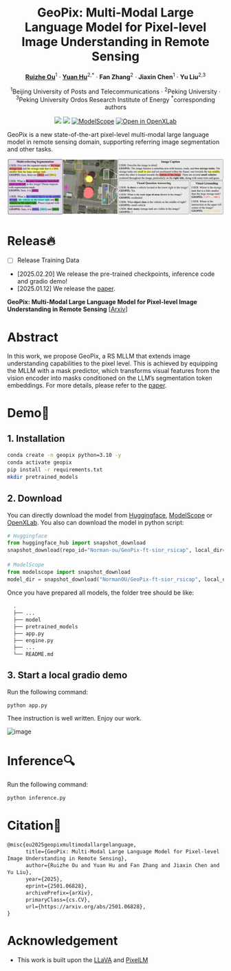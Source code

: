 <div align="center">
<h1>GeoPix: Multi-Modal Large Language Model for Pixel-level Image Understanding in Remote Sensing</h1>

[**Ruizhe Ou**](https://github.com/Norman-Ou)<sup>1</sup> · [**Yuan Hu**](https://github.com/Lavender105)<sup>2,*</sup> · **Fan Zhang**<sup>2</sup> · **Jiaxin Chen**<sup>1</sup> · **Yu Liu**<sup>2,3</sup>

<sup>1</sup>Beijing University of Posts and Telecommunications · <sup>2</sup>Peking University · <sup>3</sup>Peking University Ordos Research Institute of Energy <sup>*</sup>corresponding authors

<a href='https://arxiv.org/abs/2501.06828'><img src='https://img.shields.io/badge/arXiv-2501.06828-b31b1b.svg'></a>
<a href='https://huggingface.co/Norman-ou/GeoPix-ft-sior_rsicap'><img src='https://img.shields.io/badge/%F0%9F%A4%97%20Hugging%20Face-models-blue'></a>
[![ModelScope](https://img.shields.io/badge/ModelScope-models-blue)](https://www.modelscope.com/models/NormanOU/GeoPix-ft-sior_rsicap)
[![Open in OpenXLab](https://cdn-static.openxlab.org.cn/header/openxlab_models.svg)](https://openxlab.org.cn/models/detail/NormanOU/GeoPix-ft-sior_rsicap)

</div>

GeoPix is a new state-of-the-art pixel-level multi-modal large language model in remote sensing domain, supporting referring image segmentation and other tasks.

<img src="./assets/multitask.jpg"/>

# Releas🔥

- [ ] Release Training Data


- [2025.02.20] We release the pre-trained checkpoints, inference code and gradio demo!
- [2025.01.12] We release the [paper](https://arxiv.org/pdf/2501.06828).

**GeoPix: Multi-Modal Large Language Model for Pixel-level Image Understanding in Remote Sensing** [[Arxiv](https://arxiv.org/pdf/2501.06828)]

# Abstract

In this work, we propose GeoPix, a RS MLLM that extends image understanding capabilities to the pixel level. This is achieved by equipping the MLLM with a mask predictor, which transforms visual features from the vision encoder into masks conditioned on the LLM’s segmentation token embeddings. For more details, please refer to the [paper](https://arxiv.org/pdf/2501.06828).

# Demo🚀

## 1. Installation

```sh
conda create -n geopix python=3.10 -y
conda activate geopix
pip install -r requirements.txt
mkdir pretrained_models
```

## 2. Download

You can directly download the model from [Huggingface](https://huggingface.co/InstantX/InstantID), [ModelScope](https://www.modelscope.cn/models/NormanOU/GeoPix-ft-sior_rsicap) or [OpenXLab](https://openxlab.org.cn/models/detail/NormanOU/GeoPix-ft-sior_rsicap). You also can download the model in python script:

```python
# Huggingface
from huggingface_hub import snapshot_download
snapshot_download(repo_id="Norman-ou/GeoPix-ft-sior_rsicap", local_dir="./pretrained_models")

# ModelScope
from modelscope import snapshot_download
model_dir = snapshot_download("NormanOU/GeoPix-ft-sior_rsicap", local_dir="./pretrained_models")
```

Once you have prepared all models, the folder tree should be like:

```
  .
  ├── ...
  ├── model
  ├── pretrained_models
  ├── app.py
  ├── engine.py
  ├── ...
  └── README.md
```

## 3. Start a local gradio demo

Run the following command:

```sh
python app.py
```

Thee instruction is well written. Enjoy our work.


<img width="1002" alt="image" src="https://github.com/user-attachments/assets/59a62b74-3819-4963-bade-d5e68c5053bf" />


# Inference🔍
Run the following command:

```sh
python inference.py
```

# Citation📑

```
@misc{ou2025geopixmultimodallargelanguage,
      title={GeoPix: Multi-Modal Large Language Model for Pixel-level Image Understanding in Remote Sensing}, 
      author={Ruizhe Ou and Yuan Hu and Fan Zhang and Jiaxin Chen and Yu Liu},
      year={2025},
      eprint={2501.06828},
      archivePrefix={arXiv},
      primaryClass={cs.CV},
      url={https://arxiv.org/abs/2501.06828}, 
}
```

# Acknowledgement

- This work is built upon the [LLaVA](https://github.com/haotian-liu/LLaVA) and [PixelLM](https://pixellm.github.io/)







